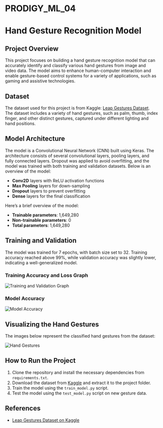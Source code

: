 # PRODIGY_ML_04


# Hand Gesture Recognition Model

## Project Overview
This project focuses on building a hand gesture recognition model that can accurately identify and classify various hand gestures from image and video data. The model aims to enhance human-computer interaction and enable gesture-based control systems for a variety of applications, such as gaming and assistive technologies.

## Dataset
The dataset used for this project is from Kaggle: [Leap Gestures Dataset](https://www.kaggle.com/gti-upm/leapgestrecog). The dataset includes a variety of hand gestures, such as palm, thumb, index finger, and other distinct gestures, captured under different lighting and hand positions.

## Model Architecture
The model is a Convolutional Neural Network (CNN) built using Keras. The architecture consists of several convolutional layers, pooling layers, and fully connected layers. Dropout was applied to avoid overfitting, and the model was trained with both training and validation datasets. Below is an overview of the model:

- **Conv2D** layers with ReLU activation functions
- **Max Pooling** layers for down-sampling
- **Dropout** layers to prevent overfitting
- **Dense** layers for the final classification

Here’s a brief overview of the model:
- **Trainable parameters**: 1,649,280
- **Non-trainable parameters**: 0
- **Total parameters**: 1,649,280

## Training and Validation
The model was trained for 7 epochs, with batch size set to 32. Training accuracy reached above 99%, while validation accuracy was slightly lower, indicating a well-generalized model.

### Training Accuracy and Loss Graph
![Training and Validation Graph](path/to/training_graph.png)

### Model Accuracy
![Model Accuracy](path/to/accuracy_graph.png)

## Visualizing the Hand Gestures
The images below represent the classified hand gestures from the dataset:

![Hand Gestures](path/to/hand_gesture_images.png)

## How to Run the Project
1. Clone the repository and install the necessary dependencies from `requirements.txt`.
2. Download the dataset from [Kaggle](https://www.kaggle.com/gti-upm/leapgestrecog) and extract it to the project folder.
3. Train the model using the `train_model.py` script.
4. Test the model using the `test_model.py` script on new gesture data.

## References
- [Leap Gestures Dataset on Kaggle](https://www.kaggle.com/gti-upm/leapgestrecog)

